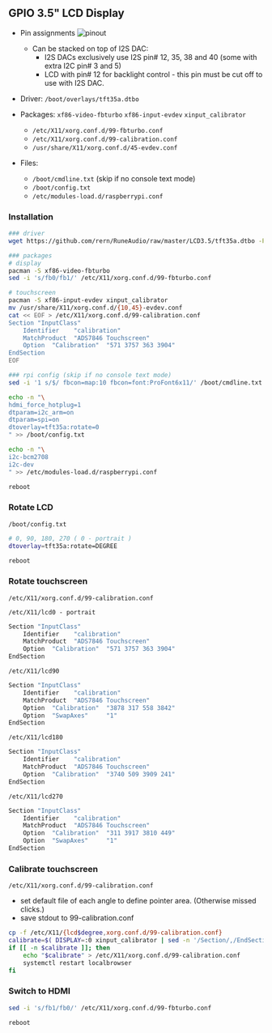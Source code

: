 ## GPIO 3.5" LCD Display
- Pin assignments
![pinout](https://github.com/rern/RuneAudio/raw/master/LCD3.5/pinout.jpg)
	- Can be stacked on top of I2S DAC:
		- I2S DACs exclusively use I2S pin# 12, 35, 38 and 40 (some with extra I2C pin# 3 and 5)
		- LCD with pin# 12 for backlight control - this pin must be cut off to use with I2S DAC.
	
- Driver: `/boot/overlays/tft35a.dtbo`
- Packages: `xf86-video-fbturbo` `xf86-input-evdev` `xinput_calibrator`
	- `/etc/X11/xorg.conf.d/99-fbturbo.conf`
	- `/etc/X11/xorg.conf.d/99-calibration.conf`
	- `/usr/share/X11/xorg.conf.d/45-evdev.conf`
- Files:
	- `/boot/cmdline.txt` (skip if no console text mode)
	- `/boot/config.txt`
	- `/etc/modules-load.d/raspberrypi.conf`

### Installation
```sh
### driver
wget https://github.com/rern/RuneAudio/raw/master/LCD3.5/tft35a.dtbo -P /boot/overlays

### packages
# display
pacman -S xf86-video-fbturbo
sed -i 's/fb0/fb1/' /etc/X11/xorg.conf.d/99-fbturbo.conf

# touchscreen
pacman -S xf86-input-evdev xinput_calibrator
mv /usr/share/X11/xorg.conf.d/{10,45}-evdev.conf
cat << EOF > /etc/X11/xorg.conf.d/99-calibration.conf
Section "InputClass"
    Identifier    "calibration"
    MatchProduct  "ADS7846 Touchscreen"
    Option  "Calibration"  "571 3757 363 3904"
EndSection
EOF

### rpi config (skip if no console text mode)
sed -i '1 s/$/ fbcon=map:10 fbcon=font:ProFont6x11/' /boot/cmdline.txt

echo -n "\
hdmi_force_hotplug=1
dtparam=i2c_arm=on
dtparam=spi=on
dtoverlay=tft35a:rotate=0
" >> /boot/config.txt

echo -n "\
i2c-bcm2708
i2c-dev
" >> /etc/modules-load.d/raspberrypi.conf

reboot
```

### Rotate LCD
`/boot/config.txt`
```sh
# 0, 90, 180, 270 ( 0 - portrait )
dtoverlay=tft35a:rotate=DEGREE

reboot
```
### Rotate touchscreen
`/etc/X11/xorg.conf.d/99-calibration.conf`  

`/etc/X11/lcd0 - portrait`
```sh
Section "InputClass"
    Identifier    "calibration"
    MatchProduct  "ADS7846 Touchscreen"
    Option  "Calibration"  "571 3757 363 3904"
EndSection
```
`/etc/X11/lcd90`
```sh
Section "InputClass"
    Identifier    "calibration"
    MatchProduct  "ADS7846 Touchscreen"
    Option  "Calibration"  "3878 317 558 3842"
    Option  "SwapAxes"     "1"
EndSection
```
`/etc/X11/lcd180`
```sh
Section "InputClass"
    Identifier    "calibration"
    MatchProduct  "ADS7846 Touchscreen"
    Option  "Calibration"  "3740 509 3909 241"
EndSection
```
`/etc/X11/lcd270`
```sh
Section "InputClass"
    Identifier    "calibration"
    MatchProduct  "ADS7846 Touchscreen"
    Option  "Calibration"  "311 3917 3810 449"
    Option  "SwapAxes"     "1"
EndSection
```
### Calibrate touchscreen
`/etc/X11/xorg.conf.d/99-calibration.conf`  
- set default file of each angle to define pointer area. (Otherwise missed clicks.)
- save stdout to 99-calibration.conf
```sh
cp -f /etc/X11/{lcd$degree,xorg.conf.d/99-calibration.conf}
calibrate=$( DISPLAY=:0 xinput_calibrator | sed -n '/Section/,/EndSection/ p' )
if [[ -n $calibrate ]]; then
	echo "$calibrate" > /etc/X11/xorg.conf.d/99-calibration.conf
	systemctl restart localbrowser
fi
```
### Switch to HDMI
```sh
sed -i 's/fb1/fb0/' /etc/X11/xorg.conf.d/99-fbturbo.conf

reboot
```
